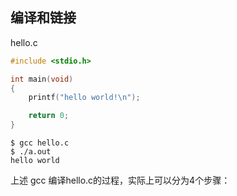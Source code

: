 



## 编译和链接

hello.c

```c
#include <stdio.h>

int main(void)
{
	printf("hello world!\n");

	return 0;
}
```



```shell
$ gcc hello.c
$ ./a.out 
hello world
```



上述 gcc 编译hello.c的过程，实际上可以分为4个步骤：

```flow

```

